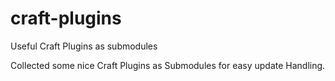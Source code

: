 # craft-plugins
Useful Craft Plugins as submodules

Collected some nice Craft Plugins as Submodules for easy update Handling.
